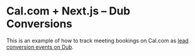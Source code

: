 # Cal.com + Next.js – Dub Conversions

This is an example of how to track meeting bookings on Cal.com as [lead conversion events on Dub](https://dub.co/docs/conversions/leads/introduction).
